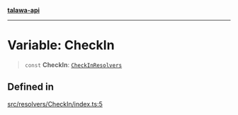 [**talawa-api**](../../../README.md)

***

# Variable: CheckIn

> `const` **CheckIn**: [`CheckInResolvers`](../../../types/generatedGraphQLTypes/type-aliases/CheckInResolvers.md)

## Defined in

[src/resolvers/CheckIn/index.ts:5](https://github.com/Suyash878/talawa-api/blob/095e6964ce2a06c1c30d1acf81b6162203f1db91/src/resolvers/CheckIn/index.ts#L5)
